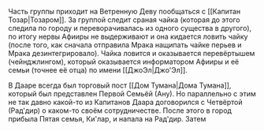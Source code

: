 Часть группы приходит на Ветренную Деву пообщаться с [[Капитан Тозар|Тозаром]]. За группой следит сраная чайка (которая до этого следила по городу и переворачивалась из одного существа в другого), по итогу нервы Афииры не выдерживают и она кидается ловить чайку (после того, как сначала отправила Мрака нащипать чайке перьев и Мрака дезинтегрировало).
Чайка ловится и оказывается перевёртышем (чейнджлингом), который оказывается информатором Афииры и её семьи (точнее её отца) по имени [[ДжоЭл|Джо'Эл]].

В Дааре всегда был торговый пост [[Дом Тумана|Дома Тумана]], который был представлен Первой Семьёй (Ану). Но параллельно с этим не так давно какой-то из Капитанов Даара договорился с Четвёртой (Рад'дир) о каком-то своём сотрудничестве. После этого в город прибыла Пятая семья, Ки'лар, и напала на Рад'дир. Затем